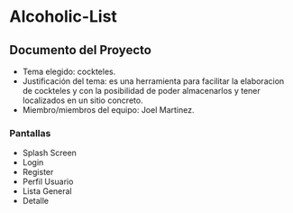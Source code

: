 # Alcoholic-List

## Documento del Proyecto

- Tema elegido: cockteles.
- Justificación del tema: es una herramienta para facilitar la elaboracion de cockteles y con la posibilidad de poder almacenarlos y tener localizados en un sitio concreto.
- Miembro/miembros del equipo: Joel Martinez.



### Pantallas

<ul>
  <li>Splash Screen</li>
   <li>Login</li>
   <li>Register</li>
   <li>Perfil Usuario</li>
   <li>Lista General</li>
  <li>Detalle</li>
</ul>
    
